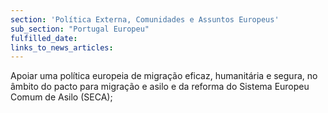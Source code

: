 ```yaml
---
section: 'Política Externa, Comunidades e Assuntos Europeus'
sub_section: "Portugal Europeu"
fulfilled_date:
links_to_news_articles:
---
```


Apoiar uma política europeia de migração eficaz, humanitária e segura, no âmbito do pacto para migração e asilo e da reforma do Sistema Europeu Comum de Asilo (SECA);